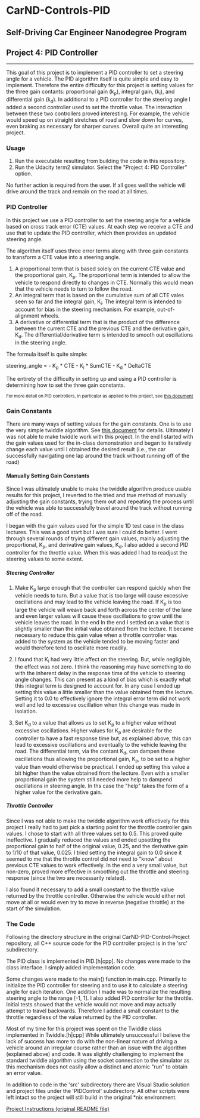 
# CarND-Controls-PID

## Self-Driving Car Engineer Nanodegree Program

## Project 4: PID Controller

---

This goal of this project is to implement a PID controller to set a steering angle for a vehicle. The PID algorithm itself is quite simple and easy to implement. Therefore the entire difficulty for this project is setting values for the three gain contants: proportional gain (k<sub>p</sub>), integral gain, (k<sub>i</sub>), and differential gain (k<sub>d</sub>). In additional to a PID controller for the steering angle I added a second controller used to set the throttle value. The interaction between these two controllers proved interesting. For example, the vehicle would speed up on straight stretches of road and slow down for curves, even braking as necessary for sharper curves. Overall quite an interesting project.

### Usage

1. Run the executable resulting from building the code in this repository.
1. Run the Udacity term2 simulator. Select the "Project 4: PID Controller" option.

No further action is required from the user. If all goes well the vehicle will drive around the track and remain on the road at all times.

### PID Controller

In this project we use a PID controller to set the steering angle for a vehicle based on cross track error (CTE) values. At each step we receive a CTE and use that to update the PID controller, which then provides an updated steering angle.

The algorithm itself uses three error terms along with three gain constants to transform a CTE value into a steering angle.

1. A proportional term that is based solely on the current CTE value and the proportional gain, K<sub>p</sub>. The proportional term is intended to allow the vehicle to respond directly to changes in CTE. Normally this would mean that the vehicle needs to turn to follow the road.
1. An integral term that is based on the cumulative sum of all CTE vales seen so far and the integral gain, K<sub>i</sub>. The integral term is intended to account for bias in the steering mechanism. For example, out-of-alignment wheels.
1. A derivative or differential term that is the product of the difference between the current CTE and the previous CTE and the derivative gain, K<sub>d</sub>. The differential/derivative term is intended to smooth out oscillations in the steering angle.

The formula itself is quite simple:

steering_angle = - K<sub>p</sub> * CTE - K<sub>i</sub> * SumCTE - K<sub>d</sub> * DeltaCTE

The entirety of the difficulty in setting up and using a PID controller is determining how to set the three gain constants.

<small>For more detail on PID controllers, in particular as applied to this project, see [this document](doc/PID-Controller.md)</small>

### Gain Constants

There are many ways of setting values for the gain constants. One is to use the very simple twiddle algorithm. See [this document](doc/Twiddle.md) for details. Ultimately I was not able to make twiddle work with this project. In the end I started with the gain values used for the in-class demonstration and began to iteratively change each value until I obtained the desired result (i.e., the car successfully navigating one lap around the track without running off of the road)

#### Manually Setting Gain Constants

Since I was ultimately unable to make the twiddle algorithm produce usable results for this project, I reverted to the tried and true method of manually adjusting the gain constants, trying them out and repeating the process until the vehicle was able to successfully travel around the track without running off of the road.

I began with the gain values used for the simple 1D test case in the class lectures. This was a good start but I was sure I could do better. I went through several rounds of trying different gain values, mainly adjusting the proportional, K<sub>p</sub>, and derivative gain values, K<sub>d</sub>. I also added a second PID controller for the throttle value. When this was added I had to readjust the steering values to some extent.

##### Steering Controller

1. Make K<sub>p</sub> large enough that the controller can respond quickly when the vehicle needs to turn. But a value that is too large will cause excessive oscillations and may lead to the vehicle leaving the road. If K<sub>p</sub> is too large the vehicle will weave back and forth across the center of the lane and even larger values will cause these oscillations to grow until the vehicle leaves the road. In the end  In the end I settled on a value that is slightly smaller than the initial value obtained from the lecture. It became necessary to reduce this gain value when a throttle controller was added to the system as the vehicle tended to be moving faster and would therefore tend to oscillate more readily.

1. I found that K<sub>i</sub> had very little affect on the steering. But, while negligible, the effect was not zero. I think the reasoning may have something to do with the inherent delay in the response time of the vehicle to steering angle changes. This can present as a kind of bias which is exactly what this integral term is designed to account for. In any case I ended up setting this value a little smaller than the value obtained from the lecture. Setting it to 0.0 to effectively ignore the integral error term did not work well and led to excessive oscillation when this change was made in isolation.

1. Set K<sub>d</sub> to a value that allows us to set K<sub>p</sub> to a higher value without excessive oscillations. Higher values for K<sub>p</sub> are desirable for the controller to have a fast response time but, as explained above, this can lead to excessive oscillations and eventually to the vehicle leaving the road. The differential term, via the contant K<sub>d</sub>, can dampen these oscillations thus allowing the proportional gain, K<sub>p</sub>, to be set to a higher value than would otherwise be practical. I ended up setting this value a bit higher than the value obtained from the lecture. Even with a smaller proportional gain the system still needed more help to dampend oscillations in steering angle. In ths case the "help" takes the form of a higher value for the derivative gain.

##### Throttle Controller

Since I was not able to make the twiddle algorithm work effectively for this project I really had to just pick a starting point for the throttle controller gain values. I chose to start with all three values set to 0.5. This proved quite ineffective. I gradually reduced the values and ended upsetting the proportional gain to half of the original value, 0.25, and the derivative gain to 1/10 of that value, 0.025. I tried setting the integral gain to 0.0 since it seemed to me that the throttle control did not need to "know" about previous CTE values to work effectively. In the end a very small value, but non-zero, proved more effective in smoothing out the throttle and steering response (since the two are necessarily related).

I also found it necessary to add a small constant to the throttle value returned by the throttle controller. Otherwise the vehicle would either not move at all or would even try to move in reverse (negative throttle) at the start of the simulation.

### The Code

Following the directory structure in the original CarND-PID-Control-Project repository, all C++ source code for the PID controller project is in the 'src' subdirectory.

The PID class is implemented in PID.[h|cpp]. No changes were made to the class interface. I simply added implementation code.

Some changes were made to the main() function in main.cpp. Primarily to initialize the PID controller for steering and to use it to calculate a steering angle for each iteration. One addition I made was to normalize the resulting steering angle to the range [-1, 1]. I also added PID controller for the throttle. Initial tests showed that the vehicle would not move and may actually attempt to travel backwards. Therefore I added a small constant to the throttle regardless of the value returned by the PID controller.

Most of my time for this project was spent on the Twiddle class implemented in Twiddle.[h|cpp] While ultimately unsuccessful I believe the lack of success has more to do with the non-linear nature of driving a vehicle around an irregular course rather than an issue with the algorithm (explained above) and code. It was slightly challenging to implement the standard twiddle algorithm using the socket connection to the simulator as this mechanism does not easily allow a distinct and atomic "run" to obtain an error value.

In addition to code in the 'src' subdirectory there are Visual Studio solution and project files under the 'PIDControl' subdirectory. All other scripts were left intact so the project will still build in the original *nix environment.

[Project Instructions (original README file)](doc/project.md)
